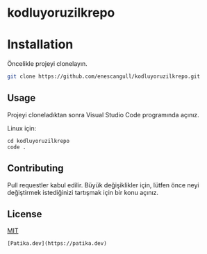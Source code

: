 # kodluyoruzilkrepo
 
# Installation

Öncelikle projeyi clonelayın.

```bash
git clone https://github.com/enescangull/kodluyoruzilkrepo.git
```

## Usage

Projeyi cloneladıktan sonra Visual Studio Code programında açınız.

Linux için:
```linux
cd kodluyoruzilkrepo
code .
```

## Contributing
Pull requestler kabul edilir. Büyük değişiklikler için, lütfen önce neyi değiştirmek istediğinizi tartışmak için bir konu açınız.


## License
[MIT](https://choosealicense.com/licenses/mit/)

```patika
[Patika.dev](https://patika.dev)